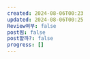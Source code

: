 ```yaml
---
created: 2024-08-06T00:23
updated: 2024-08-06T00:25
Review여부: false
post됨: false
post할까?: false
progress: []
---
```

